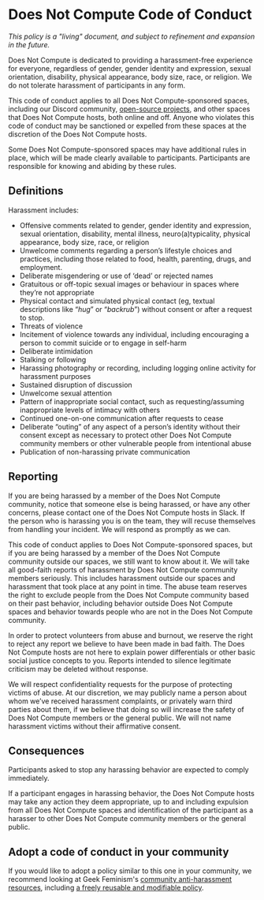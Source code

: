 # Does Not Compute Code of Conduct

*This policy is a "living" document, and subject to refinement and expansion in the future.*

Does Not Compute is dedicated to providing a harassment-free experience for everyone, regardless of gender, gender identity and expression, sexual orientation, disability, physical appearance, body size, race, or religion. We do not tolerate harassment of participants in any form.

This code of conduct applies to all Does Not Compute-sponsored spaces, including our Discord community, [open-source projects](https://github.com/doesnotcompute-podcast), and other spaces that Does Not Compute hosts, both online and off. Anyone who violates this code of conduct may be sanctioned or expelled from these spaces at the discretion of the Does Not Compute hosts.

Some Does Not Compute-sponsored spaces may have additional rules in place, which will be made clearly available to participants. Participants are responsible for knowing and abiding by these rules.

## Definitions

Harassment includes:

* Offensive comments related to gender, gender identity and expression, sexual orientation, disability, mental illness, neuro(a)typicality, physical appearance, body size, race, or religion
* Unwelcome comments regarding a person’s lifestyle choices and practices, including those related to food, health, parenting, drugs, and employment.
* Deliberate misgendering or use of ‘dead’ or rejected names
* Gratuitous or off-topic sexual images or behaviour  in spaces where they’re not appropriate
* Physical contact and simulated physical contact (eg, textual descriptions like “*hug*” or “*backrub*”) without consent or after a request to stop.
* Threats of violence
* Incitement of violence towards any individual, including encouraging a person to commit suicide or to engage in self-harm
* Deliberate intimidation
* Stalking or following
* Harassing photography or recording, including logging online activity for harassment purposes
* Sustained disruption of discussion
* Unwelcome sexual attention
* Pattern of inappropriate social contact, such as requesting/assuming inappropriate levels of intimacy with others
* Continued one-on-one communication after requests to cease
* Deliberate “outing” of any aspect of a person’s identity without their consent except as necessary to protect other Does Not Compute community members or other vulnerable people from intentional abuse
* Publication of non-harassing private communication


## Reporting

If you are being harassed by a member of the Does Not Compute community, notice that someone else is being harassed, or have any other concerns, please contact one of the Does Not Compute hosts in Slack. If the person who is harassing you is on the team, they will recuse themselves from handling your incident. We will respond as promptly as we can.

This code of conduct applies to Does Not Compute-sponsored spaces, but if you are being harassed by a member of the Does Not Compute community outside our spaces, we still want to know about it. We will take all good-faith reports of harassment by Does Not Compute community members seriously. This includes harassment outside our spaces and harassment that took place at any point in time. The abuse team reserves the right to exclude people from the Does Not Compute community based on their past behavior, including behavior outside Does Not Compute spaces and behavior towards people who are not in the Does Not Compute community.

In order to protect volunteers from abuse and burnout, we reserve the right to reject any report we believe to have been made in bad faith. The Does Not Compute hosts are not here to explain power differentials or other basic social justice concepts to you. Reports intended to silence legitimate criticism may be deleted without response.

We will respect confidentiality requests for the purpose of protecting victims of abuse. At our discretion, we may publicly name a person about whom we’ve received harassment complaints, or privately warn third parties about them, if we believe that doing so will increase the safety of Does Not Compute members or the general public. We will not name harassment victims without their affirmative consent.

## Consequences

Participants asked to stop any harassing behavior are expected to comply immediately.

If a participant engages in harassing behavior, the Does Not Compute hosts may take any action they deem appropriate, up to and including expulsion from all Does Not Compute spaces and identification of the participant as a harasser to other Does Not Compute community members or the general public.

## Adopt a code of conduct in your community

If you would like to adopt a policy similar to this one in your community, we recommend looking at Geek Feminism's [community anti-harassment resources](http://geekfeminism.wikia.com/wiki/Community_anti-harassment), including [a freely reusable and modifiable policy](http://geekfeminism.wikia.com/wiki/Community_anti-harassment/Policy).
